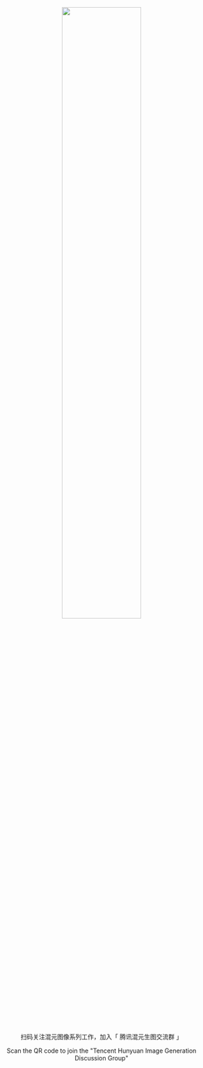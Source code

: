 <div align="center">
<img src=wechat.png width="60%"/>

<p> 扫码关注混元图像系列工作，加入「 腾讯混元生图交流群 」 </p>
<p> Scan the QR code to  join the "Tencent Hunyuan Image Generation Discussion Group" </p>
</div>
